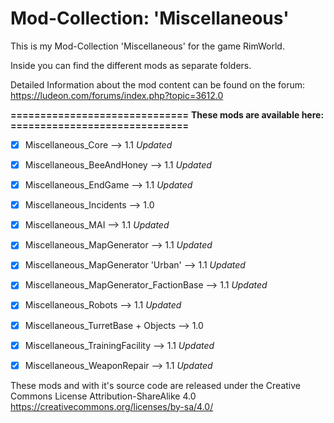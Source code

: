 # Mod-Collection: 'Miscellaneous'

This is my Mod-Collection 'Miscellaneous' for the game RimWorld.

Inside you can find the different mods as separate folders.

Detailed Information about the mod content can be found on the forum:
https://ludeon.com/forums/index.php?topic=3612.0


**==============================**
**These mods are available here:**
**==============================**
- [x] Miscellaneous_Core                        -->   1.1 *Updated*
- [x] Miscellaneous_BeeAndHoney                 -->   1.1 *Updated*
- [x] Miscellaneous_EndGame                     -->   1.1 *Updated*
- [x] Miscellaneous_Incidents                   -->   1.0
- [x] Miscellaneous_MAI                         -->   1.1 *Updated*
- [x] Miscellaneous_MapGenerator                -->   1.1 *Updated* 
- [x] Miscellaneous_MapGenerator 'Urban'        -->   1.1 *Updated*
- [x] Miscellaneous_MapGenerator_FactionBase    -->   1.1 *Updated*
- [x] Miscellaneous_Robots                      -->   1.1 *Updated* 
- [x] Miscellaneous_TurretBase + Objects        -->   1.0
- [x] Miscellaneous_TrainingFacility            -->   1.1 *Updated*
- [x] Miscellaneous_WeaponRepair                -->   1.1 *Updated*




These mods and with it's source code are released under the Creative Commons License Attribution-ShareAlike 4.0
https://creativecommons.org/licenses/by-sa/4.0/
